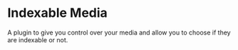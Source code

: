 # Indexable Media

A plugin to give you control over your media and allow you to choose if they are indexable or not.
